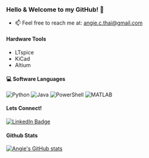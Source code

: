 ### Hello & Welcome to my GitHub! 👋
- 📫 Feel free to reach me at: angie.c.thai@gmail.com

#### Hardware Tools 
- LTspice
- KiCad
- Altium

#### 💻 Software Languages 
![Python](https://img.shields.io/badge/python-3670A0?style=flat&logo=python&logoColor=ffdd54)
![Java](https://img.shields.io/badge/java-%23ED8B00.svg?style=flat&logo=java&logoColor=white)
![PowerShell](https://img.shields.io/badge/PowerShell-%235391FE.svg?style=flat&logo=powershell&logoColor=white)
![MATLAB](https://img.shields.io/badge/-MATLAB-333333?style=flat&logo=Mathworks)

#### Lets Connect!
<div id="badges">
  <a href="https://www.linkedin.com/in/angiethai/">
    <img src="https://img.shields.io/badge/LinkedIn-blue?style=flat&logo=linkedin&logoColor=white" alt="LinkedIn Badge"/>
  </a>
</div>


#### Github Stats
[![Angie's GitHub stats](https://github-readme-stats.vercel.app/api?username=angiet642)](https://github.com/angiet642/github-readme-stats&count_private=true)

<!--
**angiet642/angiet642** is a ✨ _special_ ✨ repository because its `README.md` (this file) appears on your GitHub profile.

Here are some ideas to get you started:

- 🔭 I’m currently working on ...
- 🌱 I’m currently learning ...
- 👯 I’m looking to collaborate on ...
- 🤔 I’m looking for help with ...
- 💬 Ask me about ...
- 📫 How to reach me: ...
- 😄 Pronouns: ...
- ⚡ Fun fact: ...
-->
